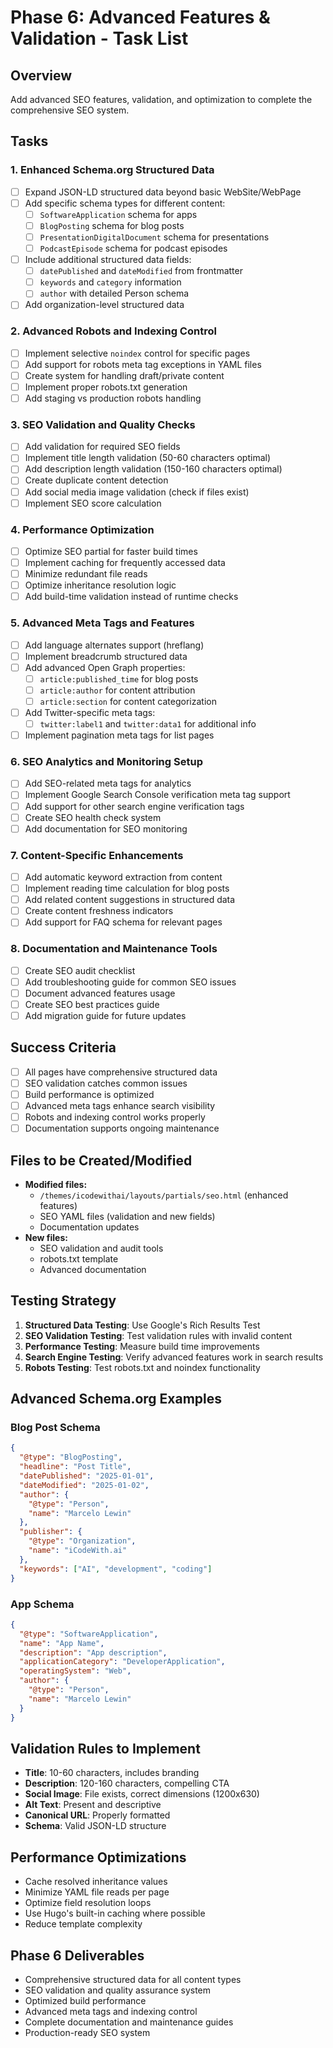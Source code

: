 # Phase 6: Advanced Features & Validation - Task List

## Overview
Add advanced SEO features, validation, and optimization to complete the comprehensive SEO system.

## Tasks

### 1. Enhanced Schema.org Structured Data
- [ ] Expand JSON-LD structured data beyond basic WebSite/WebPage
- [ ] Add specific schema types for different content:
  - [ ] `SoftwareApplication` schema for apps
  - [ ] `BlogPosting` schema for blog posts
  - [ ] `PresentationDigitalDocument` schema for presentations
  - [ ] `PodcastEpisode` schema for podcast episodes
- [ ] Include additional structured data fields:
  - [ ] `datePublished` and `dateModified` from frontmatter
  - [ ] `keywords` and `category` information
  - [ ] `author` with detailed Person schema
- [ ] Add organization-level structured data

### 2. Advanced Robots and Indexing Control
- [ ] Implement selective `noindex` control for specific pages
- [ ] Add support for robots meta tag exceptions in YAML files
- [ ] Create system for handling draft/private content
- [ ] Implement proper robots.txt generation
- [ ] Add staging vs production robots handling

### 3. SEO Validation and Quality Checks
- [ ] Add validation for required SEO fields
- [ ] Implement title length validation (50-60 characters optimal)
- [ ] Add description length validation (150-160 characters optimal)
- [ ] Create duplicate content detection
- [ ] Add social media image validation (check if files exist)
- [ ] Implement SEO score calculation

### 4. Performance Optimization
- [ ] Optimize SEO partial for faster build times
- [ ] Implement caching for frequently accessed data
- [ ] Minimize redundant file reads
- [ ] Optimize inheritance resolution logic
- [ ] Add build-time validation instead of runtime checks

### 5. Advanced Meta Tags and Features
- [ ] Add language alternates support (hreflang)
- [ ] Implement breadcrumb structured data
- [ ] Add advanced Open Graph properties:
  - [ ] `article:published_time` for blog posts
  - [ ] `article:author` for content attribution
  - [ ] `article:section` for content categorization
- [ ] Add Twitter-specific meta tags:
  - [ ] `twitter:label1` and `twitter:data1` for additional info
- [ ] Implement pagination meta tags for list pages

### 6. SEO Analytics and Monitoring Setup
- [ ] Add SEO-related meta tags for analytics
- [ ] Implement Google Search Console verification meta tag support
- [ ] Add support for other search engine verification tags
- [ ] Create SEO health check system
- [ ] Add documentation for SEO monitoring

### 7. Content-Specific Enhancements
- [ ] Add automatic keyword extraction from content
- [ ] Implement reading time calculation for blog posts
- [ ] Add related content suggestions in structured data
- [ ] Create content freshness indicators
- [ ] Add support for FAQ schema for relevant pages

### 8. Documentation and Maintenance Tools
- [ ] Create SEO audit checklist
- [ ] Add troubleshooting guide for common SEO issues
- [ ] Document advanced features usage
- [ ] Create SEO best practices guide
- [ ] Add migration guide for future updates

## Success Criteria
- [ ] All pages have comprehensive structured data
- [ ] SEO validation catches common issues
- [ ] Build performance is optimized
- [ ] Advanced meta tags enhance search visibility
- [ ] Robots and indexing control works properly
- [ ] Documentation supports ongoing maintenance

## Files to be Created/Modified
- **Modified files:**
  - `/themes/icodewithai/layouts/partials/seo.html` (enhanced features)
  - SEO YAML files (validation and new fields)
  - Documentation updates
- **New files:**
  - SEO validation and audit tools
  - robots.txt template
  - Advanced documentation

## Testing Strategy
1. **Structured Data Testing**: Use Google's Rich Results Test
2. **SEO Validation Testing**: Test validation rules with invalid content
3. **Performance Testing**: Measure build time improvements
4. **Search Engine Testing**: Verify advanced features work in search results
5. **Robots Testing**: Test robots.txt and noindex functionality

## Advanced Schema.org Examples

### Blog Post Schema
```json
{
  "@type": "BlogPosting",
  "headline": "Post Title",
  "datePublished": "2025-01-01",
  "dateModified": "2025-01-02",
  "author": {
    "@type": "Person",
    "name": "Marcelo Lewin"
  },
  "publisher": {
    "@type": "Organization",
    "name": "iCodeWith.ai"
  },
  "keywords": ["AI", "development", "coding"]
}
```

### App Schema
```json
{
  "@type": "SoftwareApplication",
  "name": "App Name",
  "description": "App description",
  "applicationCategory": "DeveloperApplication",
  "operatingSystem": "Web",
  "author": {
    "@type": "Person",
    "name": "Marcelo Lewin"
  }
}
```

## Validation Rules to Implement
- **Title**: 10-60 characters, includes branding
- **Description**: 120-160 characters, compelling CTA
- **Social Image**: File exists, correct dimensions (1200x630)
- **Alt Text**: Present and descriptive
- **Canonical URL**: Properly formatted
- **Schema**: Valid JSON-LD structure

## Performance Optimizations
- Cache resolved inheritance values
- Minimize YAML file reads per page
- Optimize field resolution loops
- Use Hugo's built-in caching where possible
- Reduce template complexity

## Phase 6 Deliverables
- Comprehensive structured data for all content types
- SEO validation and quality assurance system
- Optimized build performance
- Advanced meta tags and indexing control
- Complete documentation and maintenance guides
- Production-ready SEO system